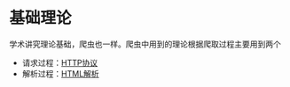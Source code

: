 # 基础理论

学术讲究理论基础，爬虫也一样。爬虫中用到的理论根据爬取过程主要用到两个

* 请求过程：[HTTP协议](/pa-chong/ji-ben-li-lun.md)
* 解析过程：[HTML解析](/pa-chong/htmljie-xi.md)



